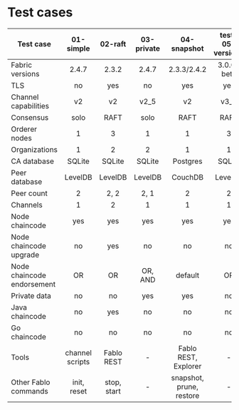# Test cases

| Test case                 |    01-simple    |   02-raft   | 03-private |       04-snapshot        |  test-05-version3  |  test-05-version3-BFT |
| ------------------------- |:---------------:|:-----------:|:----------:|:------------------------:|:------------------:|:---------------------:|
| Fabric versions           |      2.4.7      |    2.3.2    |   2.4.7    |       2.3.3/2.4.2        |     3.0.0-beta     |      3.0.0-beta       |
| TLS                       |       no        |     yes     |     no     |           yes            |        yes         |          yes          |
| Channel capabilities      |       v2        |     v2      |    v2_5    |            v2            |        v3_0        |          v3_0         |
| Consensus                 |      solo       |    RAFT     |    solo    |           RAFT           |        RAFT        |          BFT          |
| Orderer nodes             |        1        |      3      |     1      |            1             |         3          |          4            |
| Organizations             |        1        |      2      |     2      |            1             |         1          |          1            |
| CA database               |     SQLite      |   SQLite    |   SQLite   |         Postgres         |        SQLite      |         SQLite        |
| Peer database             |     LevelDB     |   LevelDB   |  LevelDB   |         CouchDB          |        LevelDB     |         LevelDB       |
| Peer count                |        2        |    2, 2     |    2, 1    |            2             |          2         |          2            |
| Channels                  |        1        |      2      |     1      |            1             |          1         |          1            |
| Node chaincode            |       yes       |     yes     |    yes     |           yes            |         yes        |          yes          |
| Node chaincode upgrade    |       no        |     yes     |     no     |            no            |         no         |          no           |
| Node chaincode endorsement|       OR        |     OR      |  OR, AND   |         default          |         OR         |          OR           |
| Private data              |       no        |     no      |    yes     |           yes            |         no         |          no           |
| Java chaincode            |       no        |     yes     |     no     |            no            |         no         |          no           |
| Go chaincode              |       no        |     no      |     no     |            no            |         no         |          no           |
| Tools                     | channel scripts | Fablo REST  |     -      |  Fablo REST, Explorer    |         -          |          -            |
| Other Fablo commands      |   init, reset   | stop, start |     -      | snapshot, prune, restore |         -          |          -            |
